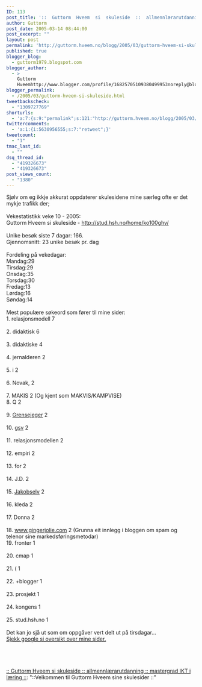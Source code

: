 ```yaml
---
ID: 113
post_title: '::  Guttorm  Hveem  si  skuleside  ::  allmennlærarutdanning  ::  mastergrad  IKT  i  læring  ::'
author: Guttorm
post_date: 2005-03-14 08:44:00
post_excerpt: ""
layout: post
permalink: 'http://guttorm.hveem.no/blogg/2005/03/guttorm-hveem-si-skuleside-allmennl%c3%a6rarutdanning-mastergrad-ikt-i-l%c3%a6ring/'
published: true
blogger_blog:
  - guttorm1979.blogspot.com
blogger_author:
  - >
    Guttorm
    Hveemhttp://www.blogger.com/profile/16825705109380499953noreply@blogger.com
blogger_permalink:
  - /2005/03/guttorm-hveem-si-skuleside.html
tweetbackscheck:
  - "1309727769"
shorturls:
  - 'a:7:{s:9:"permalink";s:121:"http://guttorm.hveem.no/blogg/2005/03/guttorm-hveem-si-skuleside-allmennl%c3%a6rarutdanning-mastergrad-ikt-i-l%c3%a6ring/";s:7:"tinyurl";s:25:"http://tinyurl.com/dgqj86";s:4:"isgd";s:17:"http://is.gd/hrKv";s:5:"bitly";s:18:"http://bit.ly/qtvo";s:5:"snipr";s:22:"http://snipr.com/au77n";s:5:"snurl";s:22:"http://snurl.com/au77n";s:7:"snipurl";s:24:"http://snipurl.com/au77n";}'
twittercomments:
  - 'a:1:{i:5630956555;s:7:"retweet";}'
tweetcount:
  - "1"
tmac_last_id:
  - ""
dsq_thread_id:
  - "419326673"
  - "419326673"
post_views_count:
  - "1380"
---
```

Sjølv om eg ikkje akkurat oppdaterer skulesidene mine særleg ofte er det mykje trafikk der;
<br />
<br />Vekestatistikk veke 10 - 2005:
<br />Guttorm Hveem si skuleside - http://stud.hsh.no/home/ko100ghv/
<br />
<br />Unike besøk siste 7 dagar: 166.
<br />Gjennomsnitt: 23 unike besøk pr. dag
<br />
<br />Fordeling på vekedagar:
<br />Mandag:29
<br />Tirsdag:29
<br />Onsdag:35
<br />Torsdag:30
<br />Fredag:13
<br />Lørdag:16
<br />Søndag:14
<br />
<br />Mest populære søkeord som fører til mine sider:
<br />1.	relasjonsmodell	7	
<br />2.	didaktisk	6	
<br />3.	didaktiske	4	
<br />4.	jernalderen	2	
<br />5.	i	2	
<br />6.	Novak,	2	
<br />7.	MAKIS	2	(Og kjent som MAKVIS/KAMPVISE)
<br />8.	Q	2	
<br />9.	<a href="http://guttorm.hveem.no/gsv.htm">Grensejeger</a>	2	
<br />10.	<a href="http://guttorm.hveem.no/gsv.htm">gsv</a>	2	
<br />11.	relasjonsmodellen	2	
<br />12.	empiri	2	
<br />13.	for	2	
<br />14.	J.D.	2	
<br />15.	<a href="http://guttorm.hveem.no/gsv.htm">Jakobselv</a>	2	
<br />16.	kleda	2	
<br />17.	Donna	2	
<br />18.	<a href="http://guttorm.hveem.no/blogg/2005/02/telenor-e-post.html">www.gingerjolie.com	2	(Grunna eit innlegg i bloggen om spam og telenor sine markedsføringsmetodar)</a>
<br />19.	fronter	1	
<br />20.	cmap	1	
<br />21.	(	1	
<br />22.	+blogger	1	
<br />23.	prosjekt	1	
<br />24.	kongens	1	
<br />25.	stud.hsh.no	1
<br />
<br />Det kan jo sjå ut som om oppgåver vert delt ut på tirsdagar...
<br /><a href="http://www.google.no/search?q=site:stud.hsh.no/home/ko100ghv/&hl=no&lr=&filter=0">Sjekk google si oversikt over mine sider.</a> 
<br />
<br />
<br />
<br />
<br /><a href="http://stud.hsh.no/home/ko100ghv/">:: Guttorm Hveem si skuleside :: allmennlærarutdanning :: mastergrad IKT i læring ::</a>: "::Velkommen til Guttorm Hveem sine skulesider ::"<a href="http://www.google.no/search?q=site:stud.hsh.no/home/ko100ghv/&hl=no&lr=&filter=0"></a>
